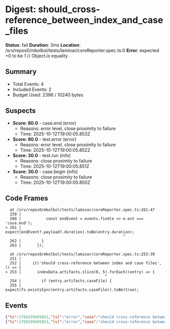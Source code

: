 # Digest: should_cross-reference_between_index_and_case_files

**Status**: fail
**Duration**: 3ms
**Location**: /srv/repos0/mkolbol/tests/laminar/coreReporter.spec.ts:0
**Error**: expected +0 to be 1 // Object.is equality

## Summary
- Total Events: 4
- Included Events: 2
- Budget Used: 2396 / 10240 bytes

## Suspects
- **Score: 80.0** - case.end (error)
  - Reasons: error level, close proximity to failure
  - Time: 2025-10-12T19:00:05.853Z
- **Score: 80.0** - test.error (error)
  - Reasons: error level, close proximity to failure
  - Time: 2025-10-12T19:00:05.852Z
- **Score: 30.0** - test.run (info)
  - Reasons: close proximity to failure
  - Time: 2025-10-12T19:00:05.851Z
- **Score: 30.0** - case.begin (info)
  - Reasons: close proximity to failure
  - Time: 2025-10-12T19:00:05.850Z

## Code Frames
```
  at /srv/repos0/mkolbol/tests/laminar/coreReporter.spec.ts:261:47
  259 |           
  260 |           const endEvent = events.find(e => e.evt === 'case.end');
> 261 |           expect(endEvent?.payload?.duration).toBe(entry.duration);
                                                    ^
  262 |         }
  263 |       });
```

```
  at /srv/repos0/mkolbol/tests/laminar/coreReporter.spec.ts:253:39
  251 | 
  252 |     it('should cross-reference between index and case files', () => {
> 253 |       indexData.artifacts.slice(0, 5).forEach((entry) => {
                                            ^
  254 |         if (entry.artifacts.caseFile) {
  255 |           expect(fs.existsSync(entry.artifacts.caseFile)).toBe(true);
```

## Events
```json
{"ts":1760295605852,"lvl":"error","case":"should cross-reference between index and case files","phase":"execution","evt":"test.error","payload":{"message":"expected +0 to be 1 // Object.is equality","stack":"AssertionError: expected +0 to be 1 // Object.is equality\n    at /srv/repos0/mkolbol/tests/laminar/coreReporter.spec.ts:261:47\n    at Array.forEach (<anonymous>)\n    at /srv/repos0/mkolbol/tests/laminar/coreReporter.spec.ts:253:39\n    at file:///srv/repos0/mkolbol/node_modules/@vitest/runner/dist/index.js:135:14\n    at file:///srv/repos0/mkolbol/node_modules/@vitest/runner/dist/index.js:60:26\n    at runTest (file:///srv/repos0/mkolbol/node_modules/@vitest/runner/dist/index.js:781:17)\n    at runSuite (file:///srv/repos0/mkolbol/node_modules/@vitest/runner/dist/index.js:909:15)\n    at runSuite (file:///srv/repos0/mkolbol/node_modules/@vitest/runner/dist/index.js:909:15)\n    at runSuite (file:///srv/repos0/mkolbol/node_modules/@vitest/runner/dist/index.js:909:15)\n    at runFiles (file:///srv/repos0/mkolbol/node_modules/@vitest/runner/dist/index.js:958:5)"}}
{"ts":1760295605853,"lvl":"error","case":"should cross-reference between index and case files","phase":"teardown","evt":"case.end","payload":{"duration":3,"status":"failed"}}
```